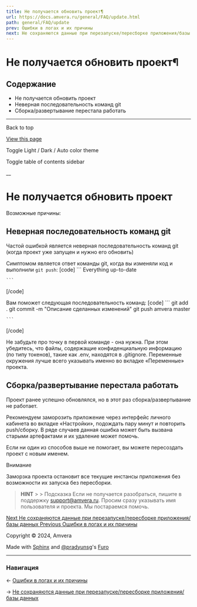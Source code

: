 ```yaml
---
title: Не получается обновить проект¶
url: https://docs.amvera.ru/general/FAQ/update.html
path: general/FAQ/update
prev: Ошибки в логах и их причины
next: Не сохраняются данные при перезапуске/пересборке приложения/базы данных
---
```


# Не получается обновить проект¶

## Содержание

- Не получается обновить проект
- Неверная последовательность команд git
- Сборка/развертывание перестала работать

---

Back to top

[ View this page ](<../../_sources/general/FAQ/update.md.txt> "View this page")

Toggle Light / Dark / Auto color theme

Toggle table of contents sidebar

__

# Не получается обновить проект

Возможные причины:

## Неверная последовательность команд git

Частой ошибкой является неверная последовательность команд git (когда проект уже запущен и нужно его обновить)

Симптомом является ответ команды git, когда вы изменяли код и выполнили ``git push``:
[code] 
    ```
    Everything up-to-date
    
    ```
    
[/code]

Вам поможет следующая последовательность команд:
[code] 
    ```
    git add .
    git commit -m "Описание сделанных изменений"
    git push amvera master
    
    ```
    
[/code]

Не забудьте про точку в первой команде - она нужна. При этом убедитесь, что файлы, содержащие конфиденциальную информацию (по типу токенов), такие как .env, находятся в .gitignore. Переменные окружения лучше всего указывать именно во вкладке «Переменные» проекта.

## Сборка/развертывание перестала работать

Проект ранее успешно обновлялся, но в этот раз сборка/развертывание не работает.

Рекомендуем заморозить приложение через интерфейс личного кабинета во вкладке «Настройки», подождать пару минут и повторить push/сборку. В ряде случаев данная ошибка может быть вызвана старыми артефактами и их удаление может помочь.

Если ни один из способов выше не помогает, вы можете пересоздать проект с новым именем.

Внимание

Заморзка проекта остановит все текущие инстансы приложения без возможности их запуска без пересборки.

> **HINT** > > Подсказка Если не получается разобраться, пишите в поддержку support@amvera.ru. Просим сразу указывать имя пользователя и проекта. Мы постараемся помочь. 

[ Next Не сохраняются данные при перезапуске/пересборке приложения/базы данных ](<data-saving.html>) [ Previous Ошибки в логах и их причины ](<errors-in-logs.html>)

Copyright © 2024, Amvera 

Made with [Sphinx](<https://www.sphinx-doc.org/>) and [@pradyunsg](<https://pradyunsg.me>)'s [Furo](<https://github.com/pradyunsg/furo>)


---

### Навигация

← [Ошибки в логах и их причины](errors-in-logs.md)

→ [Не сохраняются данные при перезапуске/пересборке приложения/базы данных](data-saving.md)
